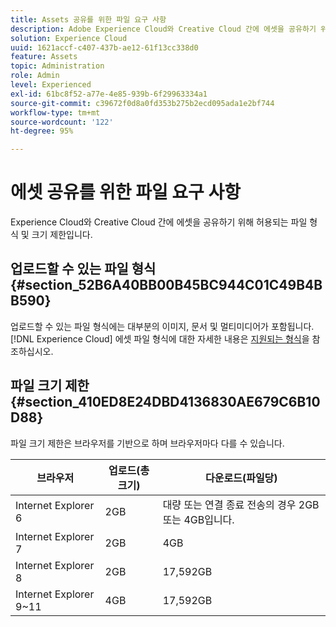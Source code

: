 ```yaml
---
title: Assets 공유를 위한 파일 요구 사항
description: Adobe Experience Cloud와 Creative Cloud 간에 에셋을 공유하기 위해 허용되는 파일 형식 및 크기 제한에 대해 알아봅니다.
solution: Experience Cloud
uuid: 1621accf-c407-437b-ae12-61f13cc338d0
feature: Assets
topic: Administration
role: Admin
level: Experienced
exl-id: 61bc8f52-a77e-4e85-939b-6f29963334a1
source-git-commit: c39672f0d8a0fd353b275b2ecd095ada1e2bf744
workflow-type: tm+mt
source-wordcount: '122'
ht-degree: 95%

---
```


# 에셋 공유를 위한 파일 요구 사항

Experience Cloud와 Creative Cloud 간에 에셋을 공유하기 위해 허용되는 파일 형식 및 크기 제한입니다.

## 업로드할 수 있는 파일 형식 {#section_52B6A40BB00B45BC944C01C49B4BB590}

업로드할 수 있는 파일 형식에는 대부분의 이미지, 문서 및 멀티미디어가 포함됩니다. [!DNL Experience Cloud] 에셋 파일 형식에 대한 자세한 내용은 [지원되는 형식](https://helpx.adobe.com/kr/experience-manager/brand-portal/using/brand-portal-supported-formats.html)을 참조하십시오.

## 파일 크기 제한 {#section_410ED8E24DBD4136830AE679C6B10D88}

파일 크기 제한은 브라우저를 기반으로 하며 브라우저마다 다를 수 있습니다.

| 브라우저 | 업로드(총 크기) | 다운로드(파일당) |
|--- |--- |--- |
| Internet Explorer 6 | 2GB | 대량 또는 연결 종료 전송의 경우 2GB 또는 4GB입니다. |
| Internet Explorer 7 | 2GB | 4GB |
| Internet Explorer 8 | 2GB | 17,592GB |
| Internet Explorer 9~11 | 4GB | 17,592GB |
